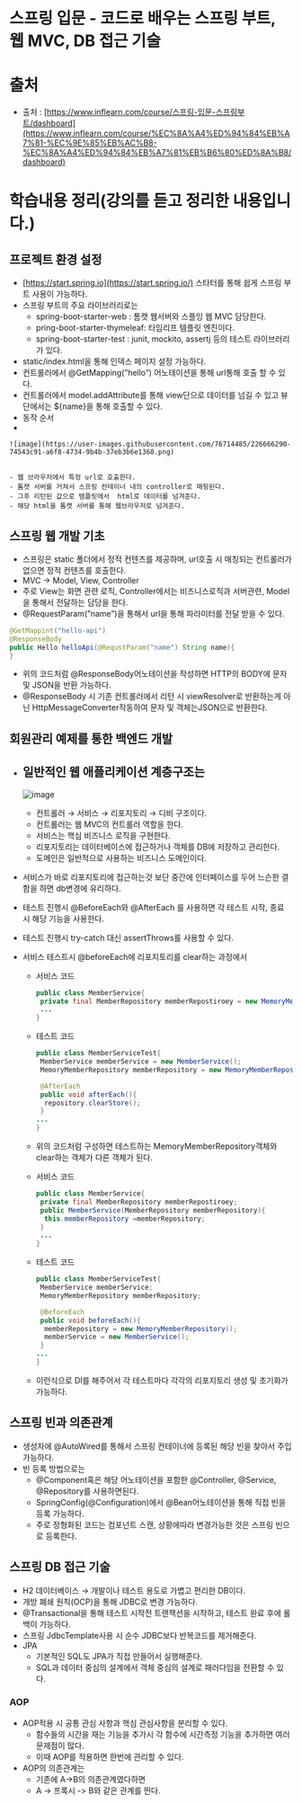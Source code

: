 # ****스프링 입문 - 코드로 배우는 스프링 부트, 웹 MVC, DB 접근 기술****

# 출처

- 출처 : [https://www.inflearn.com/course/스프링-입문-스프링부트/dashboard](https://www.inflearn.com/course/%EC%8A%A4%ED%94%84%EB%A7%81-%EC%9E%85%EB%AC%B8-%EC%8A%A4%ED%94%84%EB%A7%81%EB%B6%80%ED%8A%B8/dashboard)

# 학습내용 정리(강의를 듣고 정리한 내용입니다.)
## 프로젝트 환경 설정

- [https://start.spring.io](https://start.spring.io/) 스타터를 통해 쉽게 스프링 부트 사용이 가능하다.
- 스프링 부트의 주요 라이브러리로는
    - spring-boot-starter-web : 톰캣 웹서버와 스플잉 웹 MVC 담당한다.
    - pring-boot-starter-thymeleaf: 타임리프 템플릿 엔진이다.
    - spring-boot-starter-test : junit, mockito, assertj 등의 테스트 라이브러리가 있다.
- static/index.html을 통해 인덱스 페이지 설정 가능하다.
- 컨트롤러에서 @GetMapping(”hello”) 어노테이션을 통해 url통해 호출 할 수 있다.
- 컨트롤러에서 model.addAttribute를 통해 view단으로 데이터를 넘길 수 있고 뷰단에서는 ${name}을 통해 호출할 수 있다.
- 동작 순서
- 
    
    ![image](https://user-images.githubusercontent.com/76714485/226666290-74543c91-a6f8-4734-9b4b-37eb3b6e1368.png)

    
    - 웹 브라우저에서 특정 url로 호출한다.
    - 톰캣 서버를 거쳐서 스프링 컨테이너 내의 controller로 매핑된다.
    - 그후 리턴된 값으로 템플릿에서  html로 데이터를 넘겨준다.
    - 해당 html을 톰캣 서버를 통해 웹브라우저로 넘겨준다.

## 스프링 웹 개발 기초

- 스프링은 static 폴더에서 정적 컨텐츠를 제공하며, url호출 시 매칭되는 컨트롤러가 없으면 정적 컨텐츠를 호출한다.
- MVC → Model, View, Controller
- 주로 View는 화면 관련 로직, Controller에서는 비즈니스로직과 서버관련, Model을 통해서 전달하는 담당을 한다.
- @RequestParam(”name”)을 통해서 url을 통해 파라미터를 전달 받을 수 있다.

```java
@GetMappint("hello-api")
@ResponseBody
public Hello helloApi(@RequstParam("name") String name){
}
```

- 위의 코드처럼 @ResponseBody어노테이션을 작성하면 HTTP의 BODY에 문자 및 JSON을 반환 가능하다.
- @ResponseBody 시 기존 컨트롤러에서 리턴 시 viewResolver로 반환하는게 아닌 HttpMessageConverter작동하여 문자 및 객체는JSON으로 반환한다.

## 회원관리 예제를 통한 백엔드 개발

- 일반적인 웹 애플리케이션 계층구조는
    - 
    
    ![image](https://user-images.githubusercontent.com/76714485/226666357-c34c0f3c-7bf2-4417-8ed5-7203636d96fe.png)
    
    - 컨트롤러 → 서비스 → 리포지토리 → 디비 구조이다.
    - 컨트롤러는 웹 MVC의 컨트롤러 역할을 한다.
    - 서비스는 핵심 비즈니스 로직을 구현한다.
    - 리포지토리는 데이터베이스에 접근하거나 객체를 DB에 저장하고 관리한다.
    - 도메인은 일반적으로 사용하는 비즈니스 도메인이다.
- 서비스가 바로 리포지토리에 접근하는것 보단 중간에 인터페이스를 두어 느슨한 결함을 하면 db변경에 유리하다.
- 테스트 진행시 @BeforeEach와 @AfterEach 를 사용하면 각 테스트 시작, 종료 시 해당 기능을 사용한다.
- 테스트 진행시 try-catch 대신 assertThrows를 사용할 수 있다.
- 서비스 테스트시 @beforeEach에 리포지토리를 clear하는 과정에서
    - 서비스 코드
        
        ```java
        public class MemberService{
         private final MemberRepository memberRepostiroey = new MemoryMemberRepository();
         ...
        }
        ```
        
    - 테스트 코드
        
        ```java
        public class MemberServiceTest{
         MemberService memberService = new MemberService();
         MemoryMemberRepository memberRepository = new MemoryMemberRepository();
        
         @AfterEach
         public void afterEach(){
          repository.clearStore();
         }
        ...
        }
        ```
        
    - 위의 코드처럼 구성하면 테스트하는 MemoryMemberRepository객체와 clear하는 객체가 다른 객체가 된다.
    - 서비스 코드
        
        ```java
        public class MemberService{
         private final MemberRepository memberRepostiroey;
         public MemberService(MemberRepository memberRepository){
          this.memberRepository =memberRepository;
         }
         ...
        }
        ```
        
    - 테스트 코드
        
        ```java
        public class MemberServiceTest{
         MemberService memberService;
         MemoryMemberRepository memberRepository;
        
         @BeforeEach
         public void beforeEach(){
          memberRepository = new MemoryMemberRepository();
          memberService = new MemberService();
         }
        ...
        }
        ```
        
    - 이런식으로 DI를 해주어서 각 테스트마다 각각의 리포지토리 생성 및 초기화가 가능하다.

## 스프링 빈과 의존관계

- 생성자에 @AutoWired를 통해서 스프링 컨테이너에 등록된 해당 빈을 찾아서 주입가능하다.
- 빈 등록 방법으로는
    - @Component혹은 해당 어노테이션을 포함한 @Controller, @Service, @Repository를 사용하면된다.
    - SpringConfig(@Configuration)에서 @Bean어노테이션을 통해 직접 빈을 등록 가능하다.
    - 주로 정형화된 코드는 컴포넌트 스캔, 상황에따라 변경가능한 것은 스프링 빈으로 등록한다.

## 스프링 DB 접근 기술

- H2 데이터베이스 → 개발이나 테스트 용도로 가볍고 편리한 DB이다.
- 개방 폐쇄 원칙(OCP)을 통해 JDBC로 변경 가능하다.
- @Transactional을 통해 테스트 시작전 트랜잭션을 시작하고, 테스트 완료 후에 롤백이 가능하다.
- 스프링 JdbcTemplate사용 시 순수 JDBC보다 반복코드를 제거해준다.
- JPA
    - 기본적인 SQL도 JPA가 직접 만들어서 실행해준다.
    - SQL과 데이터 중심의 설계에서 객체 중심의 설계로 패러다임을 전환할 수 있다.

### AOP

- AOP적용 시 공통 관심 사항과 핵심 관심사항을 분리할 수 있다.
    - 함수들의 시간을 재는 기능을 추가시 각 함수에 시간측정 기능을 추가하면 여러 문제점이 많다.
    - 이때 AOP를 적용하면 한번에 관리할 수 있다.
- AOP의 의존관계는
    - 기존에 A→B의 의존관계였다하면
    - A → 프록시 -> B와 같은 관계를 띈다.
